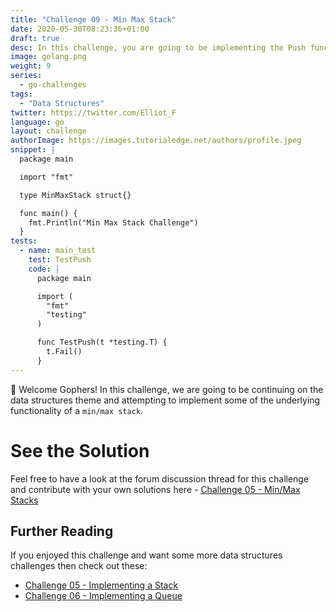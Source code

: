 ```yaml
---
title: "Challenge 09 - Min Max Stack"
date: 2020-05-30T08:23:36+01:00
draft: true
desc: In this challenge, you are going to be implementing the Push function on a min-max-stack data structure in Go!
image: golang.png
weight: 9
series:
  - go-challenges
tags:
  - "Data Structures"
twitter: https://twitter.com/Elliot_F
language: go
layout: challenge
authorImage: https://images.tutorialedge.net/authors/profile.jpeg
snippet: |
  package main

  import "fmt"

  type MinMaxStack struct{}

  func main() {
    fmt.Println("Min Max Stack Challenge")
  }
tests:
  - name: main_test
    test: TestPush
    code: |
      package main

      import (
        "fmt"
        "testing"
      )

      func TestPush(t *testing.T) {
        t.Fail()
      }
---
```


👋 Welcome Gophers! In this challenge, we are going to be continuing on the data structures theme and attempting to implement some of the underlying functionality of a `min/max stack`. 

# 

# See the Solution

Feel free to have a look at the forum discussion thread for this challenge and contribute with your own solutions here - [Challenge 05 - Min/Max Stacks](https://discuss.tutorialedge.net/t/challenge-05-implementing-a-stack/22) 

## Further Reading

If you enjoyed this challenge and want some more data structures challenges then check out these:

* [Challenge 05 - Implementing a Stack](/challenges/go/implementing-a-stack/)
* [Challenge 06 - Implementing a Queue](/challenges/go/implementing-a-queue/)
